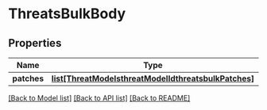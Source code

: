 # ThreatsBulkBody

## Properties
Name | Type | Description | Notes
------------ | ------------- | ------------- | -------------
**patches** | [**list[ThreatModelsthreatModelIdthreatsbulkPatches]**](ThreatModelsthreatModelIdthreatsbulkPatches.md) |  | 

[[Back to Model list]](../README.md#documentation-for-models) [[Back to API list]](../README.md#documentation-for-api-endpoints) [[Back to README]](../README.md)

